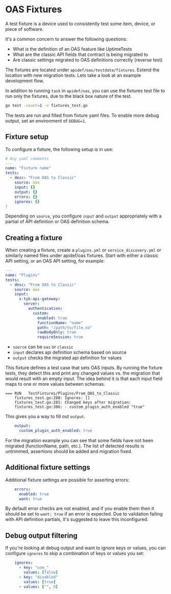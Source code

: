 # OAS Fixtures

A test fixture is a device used to consistently test some item, device, or piece of software.

It's a common concern to answer the following questions:

- What is the definition of an OAS feature like UptimeTests
- What are the classic API fields that contract is being migrated to
- Are classic settings migrated to OAS definitions correctly (reverse test)

The fixtures are located under `apidef/oas/testdata/fixtures`. Extend the location with new migration tests. Lets take a look at an example development flow.

In addition to running `task` in `apidef/oas`, you can use the fixtures test file to run only the fixtures, due to the black box nature of the test.

```bash
go test -count=1 -v fixtures_test.go
```

The tests are run and filled from fixture yaml files. To enable more debug output, set an environment of `DEBUG=1`.

## Fixture setup

To configure a fixture, the following setup is in use:

```yaml
# Any yaml comments
---
name: "Fixture name"
tests:
  - desc: "From OAS to Classic"
    source: oas
    input: {}
    output: {}
    errors: {}
    ignores: {}
}
```

Depending on `source`, you configure `input` and `output` appropriately with a partial of API definition or OAS definition schema.

## Creating a fixture

When creating a fixture, create a `plugins.yml` or `service_discovery.yml` or similarly named files under apidef/oas fixtures. Start with either a classic API setting, or an OAS API setting, for example:

```yaml
---
name: "Plugins"
tests:
  - desc: "From OAS to Classic"
    source: oas
    input:
      x-tyk-api-gateway:
        server:
          authentication:
            custom:
              enabled: true
              functionName: "name"
              path: "/path/to/file.so"
              rawBodyOnly: true
              requireSession: true
```

- `source` can be `oas` or `classic`
- `input` declares api definition schema based on source
- `output` checks the migrated api definition for values

This fixture defines a test case that sets OAS inputs. By running the fixture tests, they detect this and print any changed values vs. the migration that would result with an empty input. The idea behind it is that each input field maps to one or more values between schemas.

```text
=== RUN   TestFixtures/Plugins/From_OAS_to_Classic
    fixtures_test.go:280: Ignores: []
    fixtures_test.go:281: Changed keys after migration:
    fixtures_test.go:306: - custom_plugin_auth_enabled "true"
```

This gives you a way to fill out `output`.

```yaml
    output:
      custom_plugin_auth_enabled: true
```

For the migration example you can see that some fields have not been migrated (functionName, path, etc.). The list of detected results is untrimmed, assertions should be added and migration fixed.

## Additional fixture settings

Additional fixture settings are possible for asserting errors:

```yaml
    errors:
      enabled: true
      want: true
```

By default error checks are not enabled, and if you enable them then it should be set to `want: true` if an error is expected. Due to validation failing with API definition partials, it's suggested to leave this inconfigured.

## Debug output filtering

If you're looking at debug output and want to ignore keys or values, you can configure `ignores` to skip a combination of keys or values you set:

```yaml
    ignores:
      - key: "use_"
        values: [false]
      - key: "disabled"
        values: [true]
      - values: ["", 0]
```
